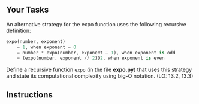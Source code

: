 ## Your Tasks

An alternative strategy for the expo function uses the following recursive definition:

```python
expo(number, exponent)
    = 1, when exponent = 0
    = number * expo(number, exponent – 1), when exponent is odd
    = (expo(number, exponent // 2))2, when exponent is even
```

Define a recursive function `expo` (in the file **expo.py**) that uses this strategy and state its computational complexity using big-O notation. (LO: 13.2, 13.3)

<!--
{
    "CopyExercise": {
        "name": "expo.py",
        "copyTarget": "/chapter13/ex03/student/expo.py",
        "pasteTarget": "/expo.py"
    }
}
-->

## Instructions
